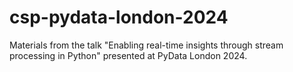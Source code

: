 # csp-pydata-london-2024
Materials from the talk "Enabling real-time insights through stream processing in Python" presented at PyData London 2024.
